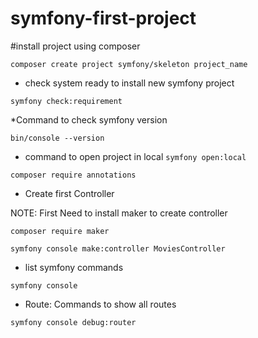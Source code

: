 # symfony-first-project

#install project using composer

`composer create project symfony/skeleton project_name`

* check system ready to install new symfony project

`symfony check:requirement`

*Command to check symfony version

`bin/console --version`

* command to open project in local
`symfony open:local`

`composer require annotations`

* Create first Controller

NOTE: First Need to install maker to create controller

`composer require maker`

`symfony console make:controller MoviesController`

* list symfony commands

`symfony console`

* Route: Commands to show all routes

`symfony console debug:router`
